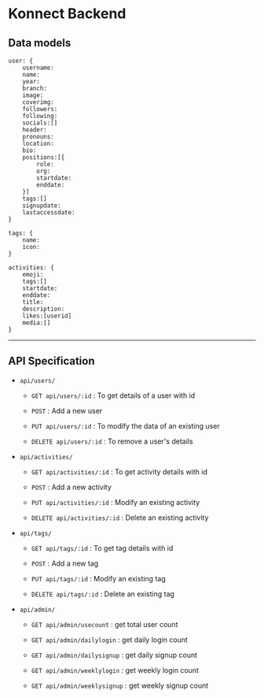 # Konnect Backend

## Data models

```
user: {
    username:
    name:
    year:
    branch:
    image:
    coverimg:
    followers:
    following:
    socials:[]
    header:
    pronouns:
    location:
    bio:
    positions:[{
        role:
        org:
        startdate:
        enddate:
    }]
    tags:[]
    signupdate:
    lastaccessdate:
}
```

```
tags: {
    name:
    icon:
}
```

```
activities: {
    emoji:
    tags:[]
    startdate:
    enddate:
    title:
    description:
    likes:[userid]
    media:[]
}
```

---

## API Specification
  
- `api/users/`
  
  - `GET api/users/:id` : To get details of a user with id
    
  - `POST` : Add a new user
    
  - `PUT api/users/:id` : To modify the data of an existing user
    
  - `DELETE api/users/:id` : To remove a user's details
    
- `api/activities/`
  
  - `GET api/activities/:id` : To get activity details with id
    
  - `POST` : Add a new activity
    
  - `PUT api/activities/:id` : Modify an existing activity
    
  - `DELETE api/activities/:id` : Delete an existing activity
    
- `api/tags/`
  
  - `GET api/tags/:id` : To get tag details with id
    
  - `POST` : Add a new tag
    
  - `PUT api/tags/:id` : Modify an existing tag
    
  - `DELETE api/tags/:id` : Delete an existing tag
    
- `api/admin/`
  
  - `GET api/admin/usecount` : get total user count
    
  - `GET api/admin/dailylogin` : get daily login count
    
  - `GET api/admin/dailysignup` : get daily signup count
    
  - `GET api/admin/weeklylogin` : get weekly login count
    
  - `GET api/admin/weeklysignup` : get weekly signup count
